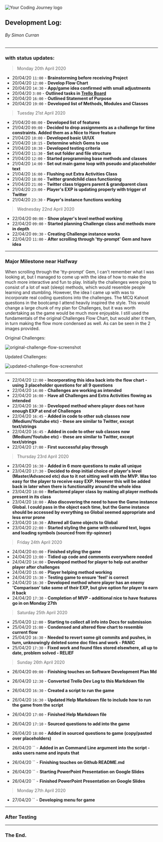 ﻿![Your Coding Journey logo](https://github.com/SimoSultan/coding-bootcamp-text-adventure/blob/master/docs/logo.jpg)


## Development Log:
###### By Simon Curran
----
### with status updates:

> Monday 20th April 2020

- 20/04/20 `11:00` - **Brainstorming before receiving Project**
- 20/04/20 `12:00` - **Develop Flow Chart**
- 20/04/20 `14:30` - **App/game idea confirmed with small adjustments**
- 20/04/20 `3:00` - **Outlined tasks in [Trello Board](https://trello.com/b/hdiSXwWJ/codingbootcamptextadventure)**
- 20/04/20 `16:00` - **Outlined Statement of Purpose**
- 20/04/20 `19:00` - **Developed list of Methods, Modules and Classes**

> Tuesday 21st April 2020

- 21/04/20 `08:00` - **Developed list of features**
- 21/04/20 `09:00` - **Decided to drop assignments as a challenge for time constraints. Added them as a Nice to Have feature**
- 21/04/20 `10:00` - **Developed basic UI/UX**
- 21/04/20 `10:15` - **Determine which Gems to use**
- 21/04/20 `10:30` - **Developed testing criteria**
- 21/04/20 `11:30` - **Set out folder and file structure**
- 21/04/20 `12:00` - **Started programming base methods and classes**
- 21/04/20 `14:00` - **Set out main game loop with pseudo and placeholder text**
- 21/04/20 `16:00` - **Flushing out Extra Activities Class**
- 21/04/20 `18:00` - **Twitter grandchild class functioning**
- 21/04/20 `21:00` - **Twitter class triggers parent & grandparent class**
- 21/04/20 `23:00` - **Player's EXP is updating properly with trigger of Twitter**
- 21/04/20 `23:30` - **Player's instance functions working**

> Wednesday 22nd April 2020

- 22/04/20 `00:00` - **Show player's level method working**
- 22/04/20 `09:00` - **Started planning Challenge class and methods more in depth**
- 22/04/20 `09:30` - **Creating Challenge instance works**
- 22/04/20 `11:00` - **After scrolling through 'tty-prompt' Gem and have idea**

----
### Major Milestone near Halfway
When scrolling through the 'tty-prompt' Gem, I can't remember what I was looking at, but I managed to come up with the idea of how to make the much more interactive and fun to play. Initially the challenges were going to consist of a lot of wait (sleep) methods, which would resemble people learning and stumbling. However, the idea I came up with was to incorporate real coding questions into the challenges. The MCQ Kahoot questions in the bootcamp I attend heavily inspired the style.
This would change a large chunk of my plan for Challenges, but it was worth undertaking as the game would be much more enjoyable. I still used the fundamentals of the original Challenges Flow Chart, but would alter it them, in turn making the flow more condensed as well. As can be seen in the 2 images provided.

Original Challenges:

![original-challenge-flow-screenshot](https://github.com/SimoSultan/coding-bootcamp-text-adventure/blob/master/docs/flow-chart-original/challenges-flow.jpg)

Updated Challenges: 

![updated-challenge-flow-screenshot](https://github.com/SimoSultan/coding-bootcamp-text-adventure/blob/master/docs/flow-chart-updated/challenge-flow.jpg)

----

- 22/04/20 `12:00` - **Incorporating this idea back into the flow chart - using 3 placeholder questions for all 9 questions**
- 22/04/20 `14:00` - **Challenges are working as intended**
- 22/04/20 `16:00` - **Have all Challenges and Extra Activities flowing as intended**
- 22/04/20 `16:30` - **Developed method where player does not have enough EXP at end of Challenges**
- 22/04/20 `16:45` - **Added in code to other sub classes now (Medium/Youtube etc) - these are similar to Twitter, except text/strings**
- 22/04/20 `16:45` - **Added in code to other sub classes now (Medium/Youtube etc) - these are similar to Twitter, except text/strings**
- 22/04/20 `17:00` - **First successful play through**


> Thursday 23rd April 2020

- 23/04/20 `16:30` - **Added in 6 more questions to make all unique**
- 23/04/20 `17:30` - **Decided to drop initial choice of player's level (Master/Advanced etc) due to it not sitting well with the MVP. Was too easy for the player to receive easy EXP. However this will be added back in later when there is functionality around the whole idea**
- 23/04/20 `18:00` - **Refactored player class by making all player methods present in its class**
- 23/04/20 `18:00` - **Also discovering the need to have the Game instance Global. I could pass in the object each time, but the Game instance should be accessed by everything so Global seemed appropriate and less error prone**
- 23/04/20 `18:30` - **Altered all Game objects to Global**
- 23/04/20 `22:00` - **Started styling the game with coloured text, logos and loading symbols (sourced from tty-spinner)**

> Friday 24th April 2020

- 24/04/20 `03:00` - **Finished styling the game**
- 24/04/20 `13:00` - **Tidied up code and comments everywhere needed**
- 24/04/20 `14:00` - **Developed method for player to help out another player after challenges**
- 24/04/20 `15:00` - **Player helping method working**
- 24/04/20 `15:30` - **Testing game to ensure 'feel' is correct**
- 24/04/20 `16:30` - **Developed method where player has an enemy 'Comparison' take some of their EXP, but give option for player to earn it back**
- 24/04/20 `17:30` - **Completion of MVP - additional nice to have features go in on Monday 27th**

> Saturday 25th April 2020

- 25/04/20 `12:00` - **Starting to collect all info into Docs for submission**
- 25/04/20 `15:00` - **Condensed and altered flow chart to resemble current flow**
- 25/04/20 `16:30` - **Needed to revert some git commits and pushes, in turn, unknowingly deleted some doc files and work - PANIC**
- 25/04/20 `17:30` - **Fixed work and found files stored elsewhere, all up to date, problem solved - RELIEF**

> Sunday 26th April 2020

- 26/04/20 `09:00` - **Finishing touches on Software Development Plan Md**
- 26/04/20 `12:30` - **Converted Trello Dev Log to this Markdown file**
- 26/04/20 `16:30` - **Created a script to run the game**
- 26/04/20 `16:30` - **Updated Help Markdown file to include how to run the game from the script**
- 26/04/20 `17:00` - **Finished Help Markdown file**
- 26/04/20 `17:10` - **Sourced questions to add into the game**
- 26/04/20 `18:00` - **Added in sourced questions to game (copy/pasted over placeholders)**

- 26/04/20 `` - **Added in an Command Line argument into the script - asks users name and inputs that**
- 26/04/20 `` - **Finishing touches on Github README.md**
- 26/04/20 `` - **Starting PowerPoint Presentation on Google Slides**
- 26/04/20 `` - **Finished PowerPoint Presentation on Google Slides**


> Monday 27th April 2020


- 27/04/20 `` - **Developing menu for game**





----
### After Testing


----
### The End.

